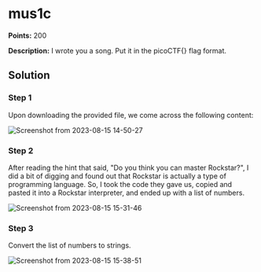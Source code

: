 # mus1c


**Points:** 200

**Description:** I wrote you a song. Put it in the picoCTF{} flag format.


## Solution 

### Step 1

Upon downloading the provided file, we come across the following content:

![Screenshot from 2023-08-15 14-50-27](https://github.com/HelsNetwork/CTF-writeups/assets/87879515/b64c8146-9d88-4095-b889-dbc400cd0cbe)


### Step 2


After reading the hint that said, "Do you think you can master Rockstar?", I did a bit of digging and found out that Rockstar is actually a type of programming language. So, I took the code they gave us, copied and pasted it into a Rockstar interpreter, and ended up with a list of numbers.

![Screenshot from 2023-08-15 15-31-46](https://github.com/HelsNetwork/CTF-writeups/assets/87879515/5a3df65a-764e-4be9-a34e-d04a7bc9ea87)

### Step 3

Convert the list of numbers to strings. 


![Screenshot from 2023-08-15 15-38-51](https://github.com/HelsNetwork/CTF-writeups/assets/87879515/f8797e65-f49c-41e6-b29e-7b97b243c908)
